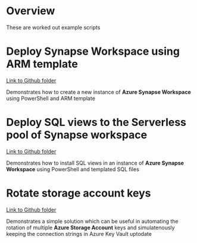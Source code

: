 # Overview
These are worked out example scripts

# Deploy Synapse Workspace using ARM template
[Link to Github folder](/synapse-workspace-armtemplate/)

Demonstrates how to create a new instance of **Azure Synapse Workspace** using PowerShell and ARM template


# Deploy SQL views to the Serverless pool of Synapse workspace
[Link to Github folder](/synapse-cosmos-views/)

Demonstrates how to install SQL views in an instance of **Azure Synapse Workspace** using PowerShell and templated SQL files

# Rotate storage account keys
[Link to Github folder](/rotate-storage-account-keys/)

Demonstrates a simple solution which can be useful in automating the rotation of multiple **Azure Storage Account** keys and simulatenously keeping the connection strings in Azure Key Vault uptodate

